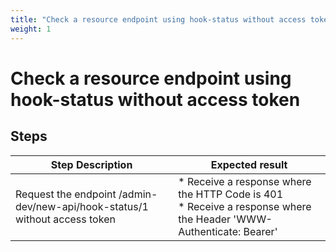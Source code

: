 ```yaml
---
title: "Check a resource endpoint using hook-status without access token"
weight: 1
---
```


# Check a resource endpoint using hook-status without access token
## Steps
| Step Description | Expected result |
| ----- | ----- |
| Request the endpoint /admin-dev/new-api/hook-status/1 without access token | * Receive a response where the HTTP Code is 401<br> * Receive a response where the Header 'WWW-Authenticate: Bearer' |
